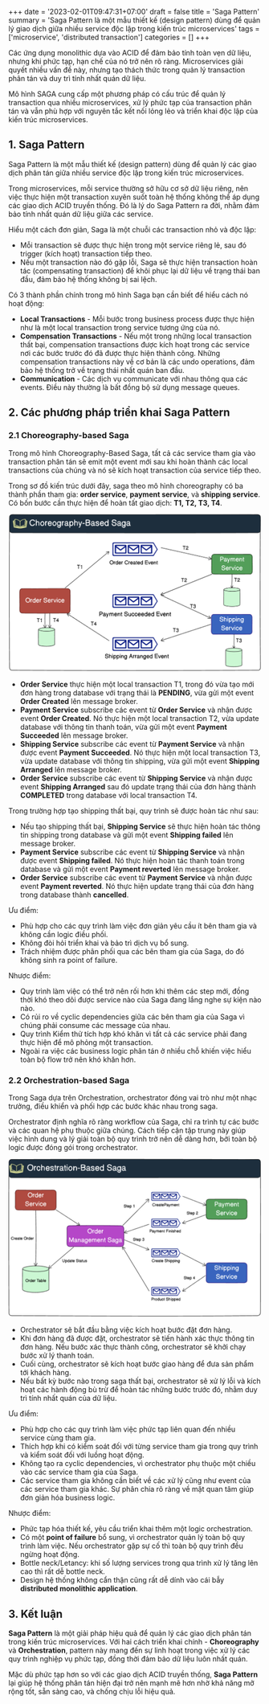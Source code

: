 +++
date = '2023-02-01T09:47:31+07:00'
draft = false
title = 'Saga Pattern'
summary = 'Saga Pattern là một mẫu thiết kế (design pattern) dùng để quản lý giao dịch giữa nhiều service độc lập trong kiến trúc microservices'
tags = ['microservice', 'distributed transaction']
categories = []
+++

Các ứng dụng monolithic dựa vào ACID để đảm bảo tính toàn vẹn dữ liệu, nhưng khi phức tạp, hạn chế của nó trở nên rõ ràng. Microservices giải quyết nhiều vấn đề này, nhưng tạo thách thức trong quản lý transaction phân tán và duy trì tính nhất quán dữ liệu.

Mô hình SAGA cung cấp một phương pháp có cấu trúc để quản lý transaction qua nhiều microservices, xử lý phức tạp của transaction phân tán và vẫn phù hợp với nguyên tắc kết nối lỏng lẻo và triển khai độc lập của kiến trúc microservices.

## 1. Saga Pattern

Saga Pattern là một mẫu thiết kế (design pattern) dùng để quản lý các giao dịch phân tán giữa nhiều service độc lập trong kiến trúc microservices.

Trong microservices, mỗi service thường sở hữu cơ sở dữ liệu riêng, nên việc thực hiện một transaction xuyên suốt toàn hệ thống không thể áp dụng các giao dịch ACID truyền thống. Đó là lý do Saga Pattern ra đời, nhằm đảm bảo tính nhất quán dữ liệu giữa các service.

Hiểu một cách đơn giản, Saga là một chuỗi các transaction nhỏ và độc lập:
- Mỗi transaction sẽ được thực hiện trong một service riêng lẻ, sau đó trigger (kích hoạt) transaction tiếp theo.
- Nếu một transaction nào đó gặp lỗi, Saga sẽ thực hiện transaction hoàn tác (compensating transaction) để khôi phục lại dữ liệu về trạng thái ban đầu, đảm bảo hệ thống không bị sai lệch.

Có 3 thành phần chính trong mô hình Saga bạn cần biết để hiểu cách nó hoạt động:

- **Local Transactions** - Mỗi bước trong business process được thực hiện như là một local transaction trong service tương ứng của nó.
- **Compensation Transactions** - Nếu một trong những local transaction thất bại, compensation transactions được kích hoạt trong các service nơi các bước trước đó đã được thực hiện thành công. Những compensation transactions này về cơ bản là các undo operations, đảm bảo hệ thống trở về trạng thái nhất quán ban đầu.
- **Communication** - Các dịch vụ communicate với nhau thông qua các events. Điều này thường là bất đồng bộ sử dụng message queues.

## 2. Các phương pháp triển khai Saga Pattern
### 2.1 Choreography-based Saga
Trong mô hình Choreography-Based Saga, tất cả các service tham gia vào transaction phân tán sẽ emit một event mới sau khi hoàn thành các local transactions của chúng và nó sẽ kích hoạt transaction của service tiếp theo.

Trong sơ đồ kiến trúc dưới đây, saga theo mô hình choreography có ba thành phần tham gia: **order service**, **payment service**, và **shipping service**. Có bốn bước cần thực hiện để hoàn tất giao dịch: **T1, T2, T3, T4**.

![alt text](image.png)

- **Order Service** thực hiện một local transaction T1, trong đó vừa tạo mới đơn hàng trong database với trạng thái là **PENDING**, vừa gửi một event **Order Created** lên message broker.
- **Payment Service** subscribe các event từ **Order Service** và nhận được event **Order Created**. Nó thực hiện một local transaction T2, vừa update database với thông tin thanh toán, vừa gửi một event **Payment Succeeded** lên message broker.
- **Shipping Service** subscribe các event từ **Payment Service** và nhận được event **Payment Succeeded**. Nó thực hiện một local transaction T3, vừa update database với thông tin shipping, vừa gửi một event **Shipping Arranged** lên message broker.
- **Order Service** subscribe các event từ **Shipping Service** và nhận được event **Shipping Arranged** sau đó update trạng thái của đơn hàng thành **COMPLETED** trong database với local transaction T4.

Trong trường hợp tạo shipping thất bại, quy trình sẽ được hoàn tác như sau:

- Nếu tạo shipping thất bại, **Shipping Service** sẽ thực hiện hoàn tác thông tin shipping trong database và gửi một event **Shipping failed** lên message broker.
- **Payment Service** subscribe các event từ **Shipping Service** và nhận được event **Shipping failed**. Nó thực hiện hoàn tác thanh toán trong database và gửi một event **Payment reverted** lên message broker.
- **Order Service** subscribe các event từ **Payment Service** và nhận được event **Payment reverted**. Nó thực hiện update trạng thái của đơn hàng trong database thành **cancelled**.

Ưu điểm:
- Phù hợp cho các quy trình làm việc đơn giản yêu cầu ít bên tham gia và không cần logic điều phối.
- Không đòi hỏi triển khai và bảo trì dịch vụ bổ sung.
- Trách nhiệm được phân phối qua các bên tham gia của Saga, do đó không sinh ra point of failure.

Nhược điểm:
- Quy trình làm việc có thể trở nên rối hơn khi thêm các step mới, đồng thời khó theo dõi được service nào của Saga đang lắng nghe sự kiện nào nào.
- Có rủi ro về cyclic dependencies giữa các bên tham gia của Saga vì chúng phải consume các message của nhau.
- Quy trình Kiểm thử tích hợp khó khăn vì tất cả các service phải đang thực hiện để mô phỏng một transaction.
- Ngoài ra việc các business logic phân tán ở nhiều chỗ khiến việc hiểu toàn bộ flow trở nên khó khăn hơn.

### 2.2 Orchestration-based Saga
Trong Saga dựa trên Orchestration, orchestrator đóng vai trò như một nhạc trưởng, điều khiển và phối hợp các bước khác nhau trong saga.

Orchestrator định nghĩa rõ ràng workflow của Saga, chỉ ra trình tự các bước và các quan hệ phụ thuộc giữa chúng. Cách tiếp cận tập trung này giúp việc hình dung và lý giải toàn bộ quy trình trở nên dễ dàng hơn, bởi toàn bộ logic được đóng gói trong orchestrator.

![alt text](image2.png)

- Orchestrator sẽ bắt đầu bằng việc kích hoạt bước đặt đơn hàng.
- Khi đơn hàng đã được đặt, orchestrator sẽ tiến hành xác thực thông tin đơn hàng. Nếu bước xác thực thành công, orchestrator sẽ khởi chạy bước xử lý thanh toán.
- Cuối cùng, orchestrator sẽ kích hoạt bước giao hàng để đưa sản phẩm tới khách hàng.
- Nếu bất kỳ bước nào trong saga thất bại, orchestrator sẽ xử lý lỗi và kích hoạt các hành động bù trừ để hoàn tác những bước trước đó, nhằm duy trì tính nhất quán của dữ liệu.

Ưu điểm:
- Phù hợp cho các quy trình làm việc phức tạp liên quan đến nhiều service cùng tham gia.
- Thích hợp khi có kiểm soát đối với từng service tham gia trong quy trình và kiểm soát đối với luồng hoạt động.
- Không tạo ra cyclic dependencies, vì orchestrator phụ thuộc một chiều vào các service tham gia của Saga.
- Các service tham gia không cần biết về các xử lý cũng như event của các service tham gia khác. Sự phân chia rõ ràng về mặt quan tâm giúp đơn giản hóa business logic.

Nhược điểm:
- Phức tạp hóa thiết kế, yêu cầu triển khai thêm một logic orchestration.
- Có một **point of failure** bổ sung, vì orchestrator quản lý toàn bộ quy trình làm việc. Nếu orchestrator gặp sự cố thì toàn bộ quy trình đều ngừng hoạt động.
- Bottle neck/Letancy: khi số lượng services trong qua trình xử lý tăng lên cao thì rất dễ bottle neck.
- Design hệ thống không cẩn thận cũng rất dễ dính vào cái bẫy **distributed monolithic application**.

## 3. Kết luận
**Saga Pattern** là một giải pháp hiệu quả để quản lý các giao dịch phân tán trong kiến trúc microservices. Với hai cách triển khai chính - **Choreography** và **Orchestration**, pattern này mang đến sự linh hoạt trong việc xử lý các quy trình nghiệp vụ phức tạp, đồng thời đảm bảo dữ liệu luôn nhất quán.

Mặc dù phức tạp hơn so với các giao dịch ACID truyền thống, **Saga Pattern** lại giúp hệ thống phân tán hiện đại trở nên mạnh mẽ hơn nhờ khả năng mở rộng tốt, sẵn sàng cao, và chống chịu lỗi hiệu quả.